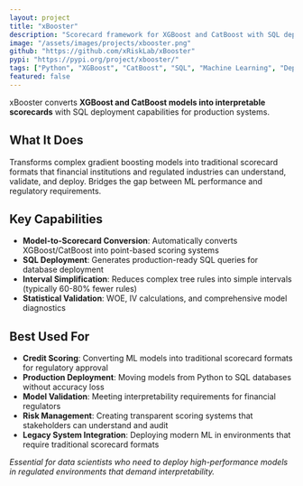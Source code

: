 ```yaml
---
layout: project
title: "xBooster"
description: "Scorecard framework for XGBoost and CatBoost with SQL deployment capabilities"
image: "/assets/images/projects/xbooster.png"
github: "https://github.com/xRiskLab/xBooster"
pypi: "https://pypi.org/project/xbooster/"
tags: ["Python", "XGBoost", "CatBoost", "SQL", "Machine Learning", "Deployment"]
featured: false
---
```


xBooster converts **XGBoost and CatBoost models into interpretable scorecards** with SQL deployment capabilities for production systems.

## What It Does

Transforms complex gradient boosting models into traditional scorecard formats that financial institutions and regulated industries can understand, validate, and deploy. Bridges the gap between ML performance and regulatory requirements.

## Key Capabilities

- **Model-to-Scorecard Conversion**: Automatically converts XGBoost/CatBoost into point-based scoring systems
- **SQL Deployment**: Generates production-ready SQL queries for database deployment
- **Interval Simplification**: Reduces complex tree rules into simple intervals (typically 60-80% fewer rules)
- **Statistical Validation**: WOE, IV calculations, and comprehensive model diagnostics

## Best Used For

- **Credit Scoring**: Converting ML models into traditional scorecard formats for regulatory approval
- **Production Deployment**: Moving models from Python to SQL databases without accuracy loss
- **Model Validation**: Meeting interpretability requirements for financial regulators
- **Risk Management**: Creating transparent scoring systems that stakeholders can understand and audit
- **Legacy System Integration**: Deploying modern ML in environments that require traditional scorecard formats

*Essential for data scientists who need to deploy high-performance models in regulated environments that demand interpretability.*


